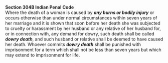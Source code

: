 **Section 304B Indian Penal Code**</br>
Where the death of a woman is caused by ***any burns or bodily injury*** or occurs otherwise than under normal circumstances within seven years of her marriage and it is shown that soon before her death she was subjected to cruelty or harassment by her husband or any relative of her husband for, or in connection with, any demand for dowry, such death shall be called ***dowry death***, and such husband or relative shall be deemed to have caused her death. Whoever commits ***dowry death*** shall be punished with imprisonment for a term which shall not be less than seven years but which may extend to imprisonment for life.
	
